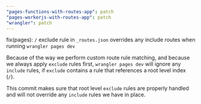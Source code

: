 ```yaml
---
"pages-functions-with-routes-app": patch
"pages-workerjs-with-routes-app": patch
"wrangler": patch
---
```


fix(pages): `/` exclude rule in `_routes.json` overrides any include routes when running `wrangler pages dev`

Because of the way we perform custom route rule matching, and because we always
apply `exclude` rules first, `wrangler pages dev` will ignore any `include` rules, if `exclude` contains a rule that references a root level index (`/`).

This commit makes sure that root level `exclude` rules are properly handled and will
not override any `include` rules we have in place.
